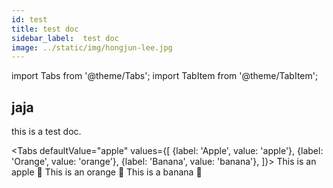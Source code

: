 ```yaml
---
id: test
title: test doc
sidebar_label:  test doc
image: ../static/img/hongjun-lee.jpg
---
```

import Tabs from '@theme/Tabs';
import TabItem from '@theme/TabItem';

## jaja

this is a test doc.

<Tabs
  defaultValue="apple"
  values={[
    {label: 'Apple', value: 'apple'},
    {label: 'Orange', value: 'orange'},
    {label: 'Banana', value: 'banana'},
  ]}>
  <TabItem value="apple">This is an apple 🍎</TabItem>
  <TabItem value="orange">This is an orange 🍊</TabItem>
  <TabItem value="banana">This is a banana 🍌</TabItem>
</Tabs>
